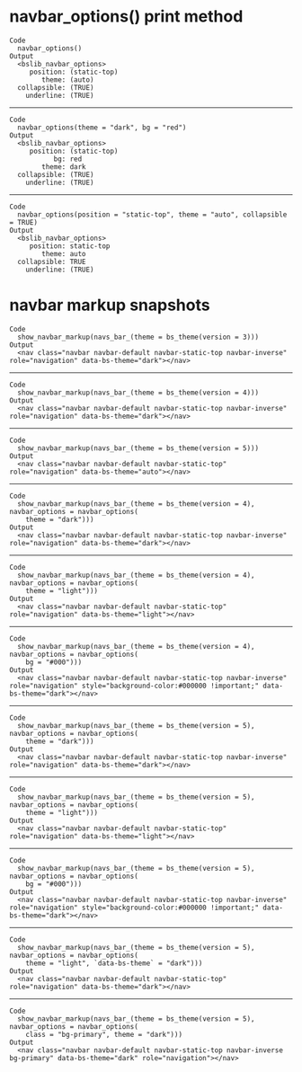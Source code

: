 # navbar_options() print method

    Code
      navbar_options()
    Output
      <bslib_navbar_options>
         position: (static-top)
            theme: (auto)
      collapsible: (TRUE)
        underline: (TRUE)

---

    Code
      navbar_options(theme = "dark", bg = "red")
    Output
      <bslib_navbar_options>
         position: (static-top)
               bg: red
            theme: dark
      collapsible: (TRUE)
        underline: (TRUE)

---

    Code
      navbar_options(position = "static-top", theme = "auto", collapsible = TRUE)
    Output
      <bslib_navbar_options>
         position: static-top
            theme: auto
      collapsible: TRUE
        underline: (TRUE)

# navbar markup snapshots

    Code
      show_navbar_markup(navs_bar_(theme = bs_theme(version = 3)))
    Output
      <nav class="navbar navbar-default navbar-static-top navbar-inverse" role="navigation" data-bs-theme="dark"></nav>

---

    Code
      show_navbar_markup(navs_bar_(theme = bs_theme(version = 4)))
    Output
      <nav class="navbar navbar-default navbar-static-top navbar-inverse" role="navigation" data-bs-theme="dark"></nav>

---

    Code
      show_navbar_markup(navs_bar_(theme = bs_theme(version = 5)))
    Output
      <nav class="navbar navbar-default navbar-static-top" role="navigation" data-bs-theme="auto"></nav>

---

    Code
      show_navbar_markup(navs_bar_(theme = bs_theme(version = 4), navbar_options = navbar_options(
        theme = "dark")))
    Output
      <nav class="navbar navbar-default navbar-static-top navbar-inverse" role="navigation" data-bs-theme="dark"></nav>

---

    Code
      show_navbar_markup(navs_bar_(theme = bs_theme(version = 4), navbar_options = navbar_options(
        theme = "light")))
    Output
      <nav class="navbar navbar-default navbar-static-top" role="navigation" data-bs-theme="light"></nav>

---

    Code
      show_navbar_markup(navs_bar_(theme = bs_theme(version = 4), navbar_options = navbar_options(
        bg = "#000")))
    Output
      <nav class="navbar navbar-default navbar-static-top navbar-inverse" role="navigation" style="background-color:#000000 !important;" data-bs-theme="dark"></nav>

---

    Code
      show_navbar_markup(navs_bar_(theme = bs_theme(version = 5), navbar_options = navbar_options(
        theme = "dark")))
    Output
      <nav class="navbar navbar-default navbar-static-top navbar-inverse" role="navigation" data-bs-theme="dark"></nav>

---

    Code
      show_navbar_markup(navs_bar_(theme = bs_theme(version = 5), navbar_options = navbar_options(
        theme = "light")))
    Output
      <nav class="navbar navbar-default navbar-static-top" role="navigation" data-bs-theme="light"></nav>

---

    Code
      show_navbar_markup(navs_bar_(theme = bs_theme(version = 5), navbar_options = navbar_options(
        bg = "#000")))
    Output
      <nav class="navbar navbar-default navbar-static-top navbar-inverse" role="navigation" style="background-color:#000000 !important;" data-bs-theme="dark"></nav>

---

    Code
      show_navbar_markup(navs_bar_(theme = bs_theme(version = 5), navbar_options = navbar_options(
        theme = "light", `data-bs-theme` = "dark")))
    Output
      <nav class="navbar navbar-default navbar-static-top" role="navigation" data-bs-theme="dark"></nav>

---

    Code
      show_navbar_markup(navs_bar_(theme = bs_theme(version = 5), navbar_options = navbar_options(
        class = "bg-primary", theme = "dark")))
    Output
      <nav class="navbar navbar-default navbar-static-top navbar-inverse bg-primary" data-bs-theme="dark" role="navigation"></nav>


